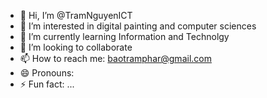 - 👋 Hi, I’m @TramNguyenICT
- 👀 I’m interested in digital painting and computer sciences
- 🌱 I’m currently learning Information and Technolgy
- 💞️ I’m looking to collaborate
- 📫 How to reach me: baotramphar@gmail.com
- 😄 Pronouns: 
- ⚡ Fun fact: ...

<!---
TramNguyenICT/TramNguyenICT is a ✨ special ✨ repository because its `README.md` (this file) appears on your GitHub profile.
You can click the Preview link to take a look at your changes.
--->
